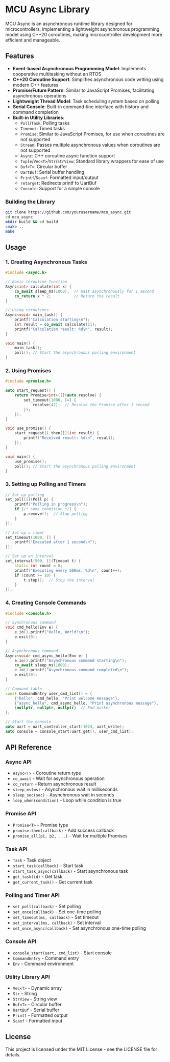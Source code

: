 # MCU Async Library

MCU Async is an asynchronous runtime library designed for microcontrollers, implementing a lightweight asynchronous programming model using C++20 coroutines, making microcontroller development more efficient and manageable.

## Features

- **Event-based Asynchronous Programming Model**: Implements cooperative multitasking without an RTOS
- **C++20 Coroutine Support**: Simplifies asynchronous code writing using modern C++ features
- **Promise/Future Pattern**: Similar to JavaScript Promises, facilitating asynchronous operations
- **Lightweight Thread Model**: Task scheduling system based on polling
- **Serial Console**: Built-in command-line interface with history and command completion
- **Built-in Utility Libraries**:
  - `Poll`/`Task`: Polling tasks
  - `Timeout`: Timed tasks
  - `Promise`: Similar to JavaScript Promises, for use when coroutines are not supported
  - `Stream`: Passes multiple asynchronous values when coroutines are not supported
  - `Async`: C++ coroutine async function support
  - `Tuple`/`Vec<T>`/`Str`/`StrView`: Standard library wrappers for ease of use
  - `Buf<T>`: Circular buffer
  - `UartBuf`: Serial buffer handling
  - `Printf`/`Scanf`: Formatted input/output
  - `retarget`: Redirects printf to UartBuf
  - `Console`: Support for a simple console


### Building the Library

```bash
git clone https://github.com/yourusername/mcu_async.git
cd mcu_async
mkdir build && cd build
cmake ..
make
```

## Usage

### 1. Creating Asynchronous Tasks

```cpp
#include <async.h>

// Basic coroutine function
Async<int> calculate(int x) {
    co_await sleep_ms(1000);  // Wait asynchronously for 1 second
    co_return x * 2;          // Return the result
}

// Using coroutines
Async<void> main_task() {
    printf("Calculation starting\n");
    int result = co_await calculate(21);
    printf("Calculation result: %d\n", result);
}

void main() {
    main_task();
    poll(); // Start the asynchronous polling environment
}
```

### 2. Using Promises

```cpp
#include <promise.h>

auto start_request() {
    return Promise<int>([](auto resolve) {
        set_timeout(1000, [=] {
            resolve(42);  // Resolve the Promise after 1 second
        });
    });
}

void use_promise() {
    start_request().then([](int result) {
        printf("Received result: %d\n", result);
    });
}

void main() {
    use_promise();
    poll(); // Start the asynchronous polling environment
}
```

### 3. Setting up Polling and Timers

```cpp
// Set up polling
set_poll([](Poll p) {
    printf("Polling in progress\n");
    if (/* some condition */) {
        p.remove();  // Stop polling
    }
});

// Set up a timer
set_timeout(1000, [] {
    printf("Executed after 1 second\n");
});

// Set up an interval
set_interval(500, [](Timeout t) {
    static int count = 0;
    printf("Executing every 500ms: %d\n", count++);
    if (count >= 10) {
        t.stop();  // Stop the interval
    }
});
```

### 4. Creating Console Commands

```cpp
#include <console.h>

// Synchronous command
void cmd_hello(Env e) {
    e.io().printf("Hello, World!\n");
    e.exit(0);
}

// Asynchronous command
Async<void> cmd_async_hello(Env e) {
    e.io().printf("Asynchronous command starting\n");
    co_await sleep_ms(1000);
    e.io().printf("Asynchronous command completed\n");
    e.exit(0);
}

// Command table
const CommandEntry user_cmd_list[] = {
    {"hello", cmd_hello, "Print welcome message"},
    {"async_hello", cmd_async_hello, "Print asynchronous message"},
    {nullptr, nullptr, nullptr}  // End marker
};

// Start the console
auto uart = uart_controller_start(1024, uart_write);
auto console = console_start(uart.get(), user_cmd_list);
```

## API Reference

### Async API

- `Async<T>` - Coroutine return type
- `co_await` - Wait for asynchronous operation
- `co_return` - Return asynchronous result
- `sleep_ms(ms)` - Asynchronous wait in milliseconds
- `sleep_sec(sec)` - Asynchronous wait in seconds
- `loop_when(condition)` - Loop while condition is true

### Promise API

- `Promise<T>` - Promise type
- `promise.then(callback)` - Add success callback
- `promise_all(p1, p2, ...)` - Wait for multiple Promises

### Task API

- `Task` - Task object
- `start_task(callback)` - Start task
- `start_task_async(callback)` - Start asynchronous task
- `get_task(id)` - Get task
- `get_current_task()` - Get current task

### Polling and Timer API

- `set_poll(callback)` - Set polling
- `set_once(callback)` - Set one-time polling
- `set_timeout(ms, callback)` - Set timeout
- `set_interval(ms, callback)` - Set interval
- `set_once_async(callback)` - Set asynchronous one-time polling

### Console API

- `console_start(uart, cmd_list)` - Start console
- `CommandEntry` - Command entry
- `Env` - Command environment

### Utility Library API

- `Vec<T>` - Dynamic array
- `Str` - String
- `StrView` - String view
- `Buf<T>` - Circular buffer
- `UartBuf` - Serial buffer
- `Printf` - Formatted output
- `Scanf` - Formatted input

## License

This project is licensed under the MIT License - see the LICENSE file for details.
